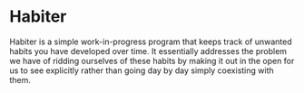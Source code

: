 # Habiter
Habiter is a simple work-in-progress program that keeps track of unwanted habits you have developed over time. It essentially addresses the problem we have of ridding ourselves of these habits by making it out in the open for us to see explicitly rather than going day by day simply coexisting with them.
